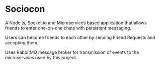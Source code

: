 # Sociocon

A Node.js, Socket.io and Microservices based application that allows friends to enter one-on-one chats with persistent messaging. 

Users can become friends to each other by sending Friend Requests and accepting them.

Uses RabbitMQ message broker for transmission of events to the microservices used by this project.
